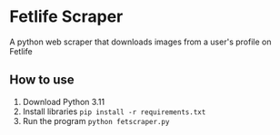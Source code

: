 # Fetlife Scraper

A python web scraper that downloads images from a user's profile on Fetlife

## How to use

1) Download Python 3.11
2) Install libraries `pip install -r requirements.txt`
3) Run the program `python fetscraper.py`
